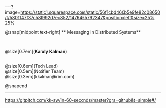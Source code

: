 ---?image=https://static1.squarespace.com/static/56f1cbd460b5e9fe82c08650/t/5801147f37c581992d7ec852/1476465792347&position=left&size=25% 25%


@snap[midpoint text-right]
** Messaging in Distributed Systems**

<br>

@size[0.7em](**Karoly Kalman**)

<br>
@size[0.6em](Tech Lead)
<br>
@size[0.5em](Notifier Team)
<br>
@size[0.3em](kkalman@rim.com)

@snapend

---
https://gitpitch.com/kk-sw/in-60-seconds/master?grs=github&t=simple#/
